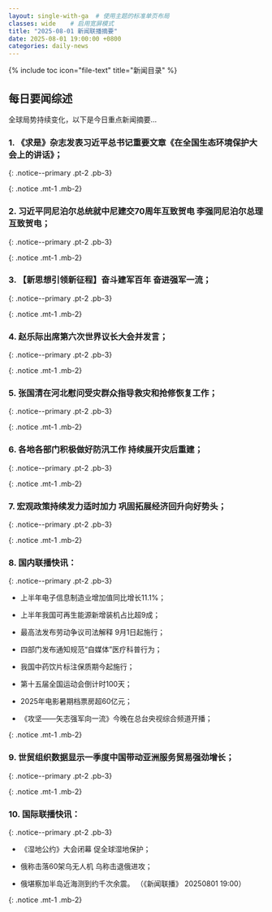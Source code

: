```yaml
---
layout: single-with-ga  # 使用主题的标准单页布局
classes: wide    # 启用宽屏模式
title: "2025-08-01 新闻联播摘要"
date: 2025-08-01 19:00:00 +0800
categories: daily-news
---
```


{% include toc icon="file-text" title="新闻目录" %}
   
## 每日要闻综述

全球局势持续变化，以下是今日重点新闻摘要...

### 1. 《求是》杂志发表习近平总书记重要文章《在全国生态环境保护大会上的讲话》； 

{: .notice--primary .pt-2 .pb-3}

{: .notice .mt-1 .mb-2}

### 2. 习近平同尼泊尔总统就中尼建交70周年互致贺电 李强同尼泊尔总理互致贺电； 

{: .notice--primary .pt-2 .pb-3}

{: .notice .mt-1 .mb-2}

### 3. 【新思想引领新征程】奋斗建军百年 奋进强军一流； 

{: .notice--primary .pt-2 .pb-3}

{: .notice .mt-1 .mb-2}

### 4. 赵乐际出席第六次世界议长大会并发言； 

{: .notice--primary .pt-2 .pb-3}

{: .notice .mt-1 .mb-2}

### 5. 张国清在河北慰问受灾群众指导救灾和抢修恢复工作； 

{: .notice--primary .pt-2 .pb-3}

{: .notice .mt-1 .mb-2}

### 6. 各地各部门积极做好防汛工作 持续展开灾后重建； 

{: .notice--primary .pt-2 .pb-3}

{: .notice .mt-1 .mb-2}

### 7. 宏观政策持续发力适时加力 巩固拓展经济回升向好势头； 

{: .notice--primary .pt-2 .pb-3}

{: .notice .mt-1 .mb-2}

### 8. 国内联播快讯： 

{: .notice--primary .pt-2 .pb-3}

- 上半年电子信息制造业增加值同比增长11.1%；

- 上半年我国可再生能源新增装机占比超9成；

- 最高法发布劳动争议司法解释 9月1日起施行；

- 四部门发布通知规范“自媒体”医疗科普行为；

- 我国中药饮片标注保质期今起施行；

- 第十五届全国运动会倒计时100天；

- 2025年电影暑期档票房超60亿元；

- 《攻坚——矢志强军向一流》今晚在总台央视综合频道开播；

{: .notice .mt-1 .mb-2}

### 9. 世贸组织数据显示一季度中国带动亚洲服务贸易强劲增长； 

{: .notice--primary .pt-2 .pb-3}

{: .notice .mt-1 .mb-2}

### 10. 国际联播快讯： 

{: .notice--primary .pt-2 .pb-3}

- 《湿地公约》大会闭幕 促全球湿地保护；

- 俄称击落60架乌无人机 乌称击退俄进攻；

- 俄堪察加半岛近海测到约千次余震。 （《新闻联播》 20250801 19:00）

{: .notice .mt-1 .mb-2}